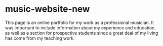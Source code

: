 # music-website-new

This page is an online portfolio for my work as a professional musician. It was important to include
information about my experience and education, as well as a section for prospective students since a great deal of
my living has come from my teaching work.

